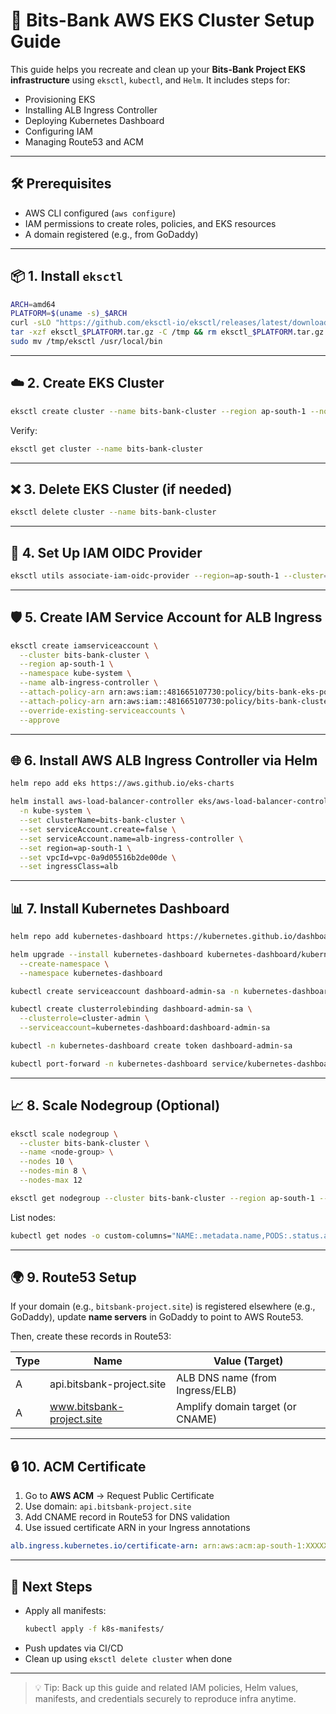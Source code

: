 # 🚀 Bits-Bank AWS EKS Cluster Setup Guide

This guide helps you recreate and clean up your **Bits-Bank Project EKS infrastructure** using `eksctl`, `kubectl`, and `Helm`. It includes steps for:
- Provisioning EKS
- Installing ALB Ingress Controller
- Deploying Kubernetes Dashboard
- Configuring IAM
- Managing Route53 and ACM

---

## 🛠️ Prerequisites
- AWS CLI configured (`aws configure`)
- IAM permissions to create roles, policies, and EKS resources
- A domain registered (e.g., from GoDaddy)

---

## 📦 1. Install `eksctl`
```bash
ARCH=amd64
PLATFORM=$(uname -s)_$ARCH
curl -sLO "https://github.com/eksctl-io/eksctl/releases/latest/download/eksctl_$PLATFORM.tar.gz"
tar -xzf eksctl_$PLATFORM.tar.gz -C /tmp && rm eksctl_$PLATFORM.tar.gz
sudo mv /tmp/eksctl /usr/local/bin
```

---

## ☁️ 2. Create EKS Cluster
```bash
eksctl create cluster --name bits-bank-cluster --region ap-south-1 --nodes 3 --node-type t3.micro --managed
```

Verify:
```bash
eksctl get cluster --name bits-bank-cluster
```

---

## ❌ 3. Delete EKS Cluster (if needed)
```bash
eksctl delete cluster --name bits-bank-cluster
```

---

## 🔐 4. Set Up IAM OIDC Provider
```bash
eksctl utils associate-iam-oidc-provider --region=ap-south-1 --cluster=bits-bank-cluster --approve
```

---

## 🛡️ 5. Create IAM Service Account for ALB Ingress
```bash
eksctl create iamserviceaccount \
  --cluster bits-bank-cluster \
  --region ap-south-1 \
  --namespace kube-system \
  --name alb-ingress-controller \
  --attach-policy-arn arn:aws:iam::481665107730:policy/bits-bank-eks-policy \
  --attach-policy-arn arn:aws:iam::481665107730:policy/bits-bank-cluster-policy-1 \
  --override-existing-serviceaccounts \
  --approve
```

---

## 🌐 6. Install AWS ALB Ingress Controller via Helm
```bash
helm repo add eks https://aws.github.io/eks-charts

helm install aws-load-balancer-controller eks/aws-load-balancer-controller \
  -n kube-system \
  --set clusterName=bits-bank-cluster \
  --set serviceAccount.create=false \
  --set serviceAccount.name=alb-ingress-controller \
  --set region=ap-south-1 \
  --set vpcId=vpc-0a9d05516b2de00de \
  --set ingressClass=alb
```

---

## 📊 7. Install Kubernetes Dashboard
```bash
helm repo add kubernetes-dashboard https://kubernetes.github.io/dashboard/

helm upgrade --install kubernetes-dashboard kubernetes-dashboard/kubernetes-dashboard \
  --create-namespace \
  --namespace kubernetes-dashboard

kubectl create serviceaccount dashboard-admin-sa -n kubernetes-dashboard

kubectl create clusterrolebinding dashboard-admin-sa \
  --clusterrole=cluster-admin \
  --serviceaccount=kubernetes-dashboard:dashboard-admin-sa

kubectl -n kubernetes-dashboard create token dashboard-admin-sa

kubectl port-forward -n kubernetes-dashboard service/kubernetes-dashboard-kong-proxy 8443:443
```

---

## 📈 8. Scale Nodegroup (Optional)
```bash
eksctl scale nodegroup \
  --cluster bits-bank-cluster \
  --name <node-group> \
  --nodes 10 \
  --nodes-min 8 \
  --nodes-max 12
```
```bash
eksctl get nodegroup --cluster bits-bank-cluster --region ap-south-1 --name ng-0de9252c
```

List nodes:
```bash
kubectl get nodes -o custom-columns="NAME:.metadata.name,PODS:.status.allocatable.pods"
```

---

## 🌍 9. Route53 Setup
If your domain (e.g., `bitsbank-project.site`) is registered elsewhere (e.g., GoDaddy), update **name servers** in GoDaddy to point to AWS Route53.

Then, create these records in Route53:

| Type | Name                     | Value (Target)                                |
|------|--------------------------|-----------------------------------------------|
| A    | api.bitsbank-project.site | ALB DNS name (from Ingress/ELB)               |
| A    | www.bitsbank-project.site | Amplify domain target (or CNAME)              |


---

## 🔒 10. ACM Certificate
1. Go to **AWS ACM** → Request Public Certificate
2. Use domain: `api.bitsbank-project.site`
3. Add CNAME record in Route53 for DNS validation
4. Use issued certificate ARN in your Ingress annotations

```yaml
alb.ingress.kubernetes.io/certificate-arn: arn:aws:acm:ap-south-1:XXXXXXX
```

---

## 🔁 Next Steps
- Apply all manifests:
  ```bash
  kubectl apply -f k8s-manifests/
  ```
- Push updates via CI/CD
- Clean up using `eksctl delete cluster` when done

---

> 💡 Tip: Back up this guide and related IAM policies, Helm values, manifests, and credentials securely to reproduce infra anytime.

